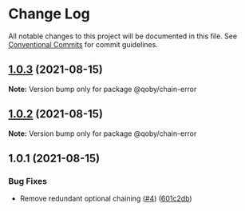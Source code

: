 # Change Log

All notable changes to this project will be documented in this file.
See [Conventional Commits](https://conventionalcommits.org) for commit guidelines.

## [1.0.3](https://github.com/kobiburnley/chain-error/compare/@qoby/chain-error@1.0.2...@qoby/chain-error@1.0.3) (2021-08-15)

**Note:** Version bump only for package @qoby/chain-error





## [1.0.2](https://github.com/kobiburnley/chain-error/compare/@qoby/chain-error@1.0.1...@qoby/chain-error@1.0.2) (2021-08-15)

**Note:** Version bump only for package @qoby/chain-error





## 1.0.1 (2021-08-15)


### Bug Fixes

* Remove redundant optional chaining ([#4](https://github.com/kobiburnley/chain-error/issues/4)) ([601c2db](https://github.com/kobiburnley/chain-error/commit/601c2db70b13e92df81ca72ec73d0c360fe57c43))
